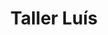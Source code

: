 ---
title: "Taller Luís"
url: /burgos-castile-y-leon/taller-luis/
shop: reparación de automóviles
---